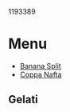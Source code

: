 1193389
# Menu 
- [Banana Split](./gelati/banana_split.md)
- [Coppa Nafta](./gelati/coppa_nafta.md)
## Gelati